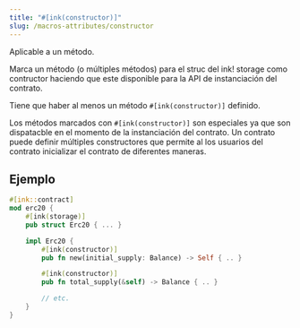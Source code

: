 ```yaml
---
title: "#[ink(constructor)]"
slug: /macros-attributes/constructor
---
```


Aplicable a un método.

Marca un método (o múltiples métodos) para el struc del ink! storage como contructor haciendo que este disponible
para la API de instanciación del contrato.

Tiene que haber al menos un método `#[ink(constructor)]` definido.

Los métodos marcados con `#[ink(constructor)]` son especiales ya que son dispatacble en el momento
de la instanciación del contrato. Un contrato puede definir múltiples constructores que permite al
los usuarios del contrato inicializar el contrato de diferentes maneras.


## Ejemplo

```rust
#[ink::contract]
mod erc20 {
    #[ink(storage)]
    pub struct Erc20 { ... }

    impl Erc20 {
        #[ink(constructor)]
        pub fn new(initial_supply: Balance) -> Self { .. }

        #[ink(constructor)]
        pub fn total_supply(&self) -> Balance { .. }

        // etc.
    }
}
```
